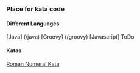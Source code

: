 ### Place for kata code

#### Different Languages
[Java] (/java)
[Groovy] (/groovy)
[Javascript] ToDo

#### Katas
[Roman Numeral Kata](http://codingdojo.org/cgi-bin/index.pl?KataRomanNumerals)

